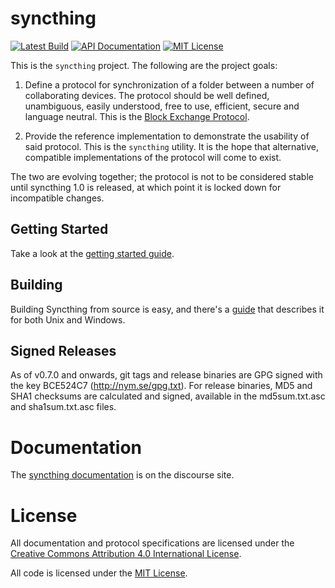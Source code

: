 syncthing
=========

[![Latest Build](http://img.shields.io/jenkins/s/http/build.syncthing.net/syncthing.svg?style=flat-square)](http://build.syncthing.net/job/syncthing/lastBuild/)
[![API Documentation](http://img.shields.io/badge/api-Godoc-blue.svg?style=flat-square)](http://godoc.org/github.com/syncthing/syncthing)
[![MIT License](http://img.shields.io/badge/license-MIT-blue.svg?style=flat-square)](http://opensource.org/licenses/MIT)

This is the `syncthing` project. The following are the project goals:

 1. Define a protocol for synchronization of a folder between a number of
    collaborating devices. The protocol should be well defined, unambiguous,
    easily understood, free to use, efficient, secure and language neutral.
    This is the [Block Exchange
    Protocol](https://github.com/syncthing/syncthing/blob/master/protocol/PROTOCOL.md).

 2. Provide the reference implementation to demonstrate the usability of
    said protocol. This is the `syncthing` utility. It is the hope that
    alternative, compatible implementations of the protocol will come to
    exist.

The two are evolving together; the protocol is not to be considered
stable until syncthing 1.0 is released, at which point it is locked down
for incompatible changes.

Getting Started
---------------

Take a look at the [getting started guide](http://discourse.syncthing.net/t/46).

Building
--------

Building Syncthing from source is easy, and there's a
[guide](http://discourse.syncthing.net/t/44)
that describes it for both Unix and Windows.

Signed Releases
---------------

As of v0.7.0 and onwards, git tags and release binaries are GPG signed with
the key BCE524C7 (http://nym.se/gpg.txt). For release binaries, MD5 and
SHA1 checksums are calculated and signed, available in the
md5sum.txt.asc and sha1sum.txt.asc files.

Documentation
=============

The [syncthing
documentation](http://discourse.syncthing.net/category/documentation) is
on the discourse site.

License
=======

All documentation and protocol specifications are licensed
under the [Creative Commons Attribution 4.0 International
License](http://creativecommons.org/licenses/by/4.0/).

All code is licensed under the [MIT
License](https://github.com/syncthing/syncthing/blob/master/LICENSE).
